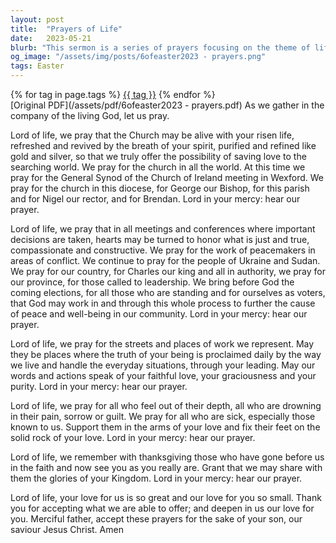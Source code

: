 ```yaml
---
layout: post
title:  "Prayers of Life"
date:   2023-05-21
blurb: "This sermon is a series of prayers focusing on the theme of life, drawing from the Christian belief in the resurrection. It includes prayers for the church, for political and community leaders, for places of work and for those who are suffering. It ends with a prayer of thanksgiving and a call for deeper love for God."
og_image: "/assets/img/posts/6ofeaster2023 - prayers.png"
tags: Easter
---    
```

<div class="tag-pills">
    {% for tag in page.tags %}
    <a href="{{ site.baseurl }}/tag/{{ tag | slugify }}" class="tag-pill">{{ tag }}</a>
    {% endfor %}
</div>
[Original PDF](/assets/pdf/6ofeaster2023 - prayers.pdf)
As we gather in the company of the living God, let us pray.

Lord of life, we pray that the Church may be alive with your risen life, refreshed and revived by the breath of your spirit, purified and refined like gold and silver, so that we truly offer the possibility of saving love to the searching world. We pray for the church in all the world. At this time we pray for the General Synod of the Church of Ireland meeting in Wexford. We pray for the church in this diocese, for George our Bishop, for this parish and for Nigel our rector, and for Brendan. Lord in your mercy: hear our prayer.

Lord of life, we pray that in all meetings and conferences where important decisions are taken, hearts may be turned to honor what is just and true, compassionate and constructive. We pray for the work of peacemakers in areas of conflict. We continue to pray for the people of Ukraine and Sudan. We pray for our country, for Charles our king and all in authority, we pray for our province, for those called to leadership. We bring before God the coming elections, for all those who are standing and for ourselves as voters, that God may work in and through this whole process to further the cause of peace and well-being in our community. Lord in your mercy: hear our prayer.

Lord of life, we pray for the streets and places of work we represent. May they be places where the truth of your being is proclaimed daily by the way we live and handle the everyday situations, through your leading. May our words and actions speak of your faithful love, your graciousness and your purity. Lord in your mercy: hear our prayer.

Lord of life, we pray for all who feel out of their depth, all who are drowning in their pain, sorrow or guilt. We pray for all who are sick, especially those known to us. Support them in the arms of your love and fix their feet on the solid rock of your love. Lord in your mercy: hear our prayer.

Lord of life, we remember with thanksgiving those who have gone before us in the faith and now see you as you really are. Grant that we may share with them the glories of your Kingdom. Lord in your mercy: hear our prayer.

Lord of life, your love for us is so great and our love for you so small. Thank you for accepting what we are able to offer; and deepen in us our love for you. Merciful father, accept these prayers for the sake of your son, our saviour Jesus Christ. Amen
